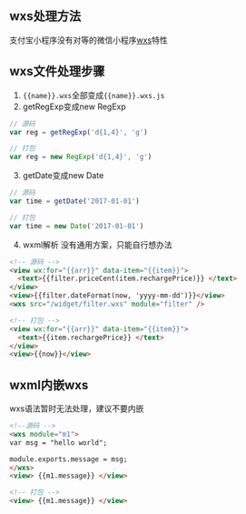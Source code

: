 ## wxs处理方法
支付宝小程序没有对等的微信小程序[wxs](https://mp.weixin.qq.com/debug/wxadoc/dev/framework/view/wxs/)特性

## wxs文件处理步骤
1. ``{{name}}.wxs``全部变成``{{name}}.wxs.js``
2. getRegExp变成new RegExp
```JavaScript
// 源码
var reg = getRegExp('d{1,4}', 'g')

// 打包
var reg = new RegExp('d{1,4}', 'g')
```
3. getDate变成new Date
```JavaScript
// 源码
var time = getDate('2017-01-01')

// 打包
var time = new Date('2017-01-01')
```
4. wxml解析
没有通用方案，只能自行想办法
```html
<!-- 源码 -->
<view wx:for="{{arr}}" data-item="{{item}}">
  <text>{{filter.priceCent(item.rechargePrice)}} </text>
</view>
<view>{{filter.dateFormat(now, 'yyyy-mm-dd')}}</view>
<wxs src="/widget/filter.wxs" module="filter" />

<!-- 打包 -->
<view wx:for="{{arr}}" data-item="{{item}}">
  <text>{{item.rechargePrice}} </text>
</view>
<view>{{now}}</view>
```

## wxml内嵌wxs
wxs语法暂时无法处理，建议不要内嵌
```html
<!--源码 -->
<wxs module="m1">
var msg = "hello world";

module.exports.message = msg;
</wxs>
<view> {{m1.message}} </view>

<!-- 打包 -->
<view> {{m1.message}} </view>
```